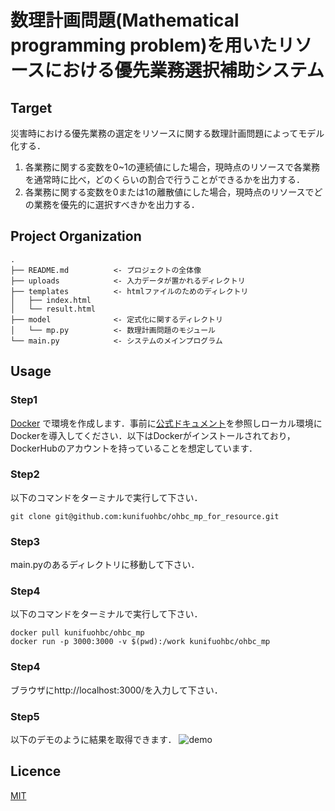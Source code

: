 数理計画問題(Mathematical programming problem)を用いたリソースにおける優先業務選択補助システム
==============================

## Target

災害時における優先業務の選定をリソースに関する数理計画問題によってモデル化する．
1. 各業務に関する変数を0~1の連続値にした場合，現時点のリソースで各業務を通常時に比べ，どのくらいの割合で行うことができるかを出力する．
2. 各業務に関する変数を0または1の離散値にした場合，現時点のリソースでどの業務を優先的に選択すべきかを出力する．

## Project Organization

    .
    ├── README.md          <- プロジェクトの全体像
    ├── uploads            <- 入力データが置かれるディレクトリ
    ├── templates          <- htmlファイルのためのディレクトリ
    │   ├── index.html
    │   └── result.html
    ├── model              <- 定式化に関するディレクトリ
    │   └── mp.py          <- 数理計画問題のモジュール
    └── main.py            <- システムのメインプログラム

## Usage

### Step1

[Docker](https://www.docker.com/) で環境を作成します．事前に[公式ドキュメント](https://docs.docker.com/)を参照しローカル環境にDockerを導入してください．以下はDockerがインストールされており，DockerHubのアカウントを持っていることを想定しています．

### Step2

以下のコマンドをターミナルで実行して下さい．
```shell
git clone git@github.com:kunifuohbc/ohbc_mp_for_resource.git
```

### Step3

main.pyのあるディレクトリに移動して下さい．

### Step4

以下のコマンドをターミナルで実行して下さい．
```shell
docker pull kunifuohbc/ohbc_mp
docker run -p 3000:3000 -v $(pwd):/work kunifuohbc/ohbc_mp
```
### Step4

ブラウザにhttp://localhost:3000/を入力して下さい．

### Step5

以下のデモのように結果を取得できます．
![demo](https://github.com/Okayama-Healthcare-BCP-Consortium/ohbc_mp_for_resource/wiki/images/mp_demo1.gif)


## Licence

[MIT](https://github.com/tcnksm/tool/blob/master/LICENCE)


